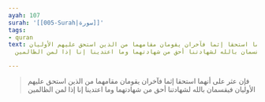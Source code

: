 ```yaml
---
ayah: 107
surah: '[[005-Surah|سورة]]'
tags:
- quran
text: فإن عثر على أنهما استحقا إثما فآخران يقومان مقامهما من الذين استحق عليهم الأوليان
  فيقسمان بالله لشهادتنا أحق من شهادتهما وما اعتدينا إنا إذا لمن الظالمين

---
```

> فإن عثر على أنهما استحقا إثما فآخران يقومان مقامهما من الذين استحق عليهم الأوليان فيقسمان بالله لشهادتنا أحق من شهادتهما وما اعتدينا إنا إذا لمن الظالمين
